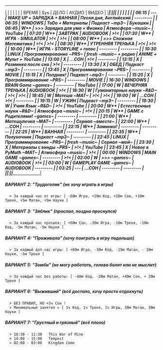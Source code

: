  ____________________________________________________________________________________________________
|         |         |                              |                       |                         |
|  ВРЕМЯ  |   Sys   |             ДЕЛО             |         АУДИО         |          ВИДЕО          |
|_________|_________|______________________________|_______________________|_________________________|
|         |         |                              |                       |                         |
|  06:15  |   ---   |  WAKE UP + ЗАРЯДКА + ВАННАЯ  | Песня дня, Английский |        ---------        |
|  06:35  | WINDOWS |            ToDo + Материалы  |  Подкаст       ~mp3~  |         Букашки         |
|  06:45  |   W**   | >>> Зарядка для ума + Физика |  Атмосфера    ~music~ |         YouTube         |
|  07:20  |   W**   |                     ЗАВТРАК  |       AUDIOBOOK       |           >!<           |
|  07:30  |   W**   |       ИГРА - SIMULATOR       |          >!<          |           >!<           |
|  08:00  |   W**   | >>> Сложная Математика       |          >!<          |           >!<           |
|  08:30  |   W**   |            УТРЕННЯЯ ТРЕНЬКА  |          >!<          |           >!<           |
|  10:00  |   W**   |   ИГРА - STORYLINE + голос   |       ---------       |        ---------        |
|  10:30  |  LINUX  |  Программирование     ~PRS~  | fresh ~music~ + радио | ANIME + Мульт + YouTube |
|  13:00  |   **X   |            ...СОН            |          >!<          |      ---------      |
|  13:15  |   **X   |      Разминка после сна      |          >!<          |      ---------      |
|  13:30  |   **X   |             ОБЕД             |  Подкаст       ~mp3~  |      ---------      |
|  13:45  |   **X   |  Программирование     ~PRS~  |       ---------       |        MOVIE        |
|  15:15  |   **X   |           Полдник!           |  Подкаст       ~mp3~  |      ---------      |
|  15:25  |   **X   |  Программирование     ~PRS~  |       ---------       |        MOVIE        |
|  16:30  | WINDOWS |  BRAIN Game          ~games~ |       ---------       |       YouTube       |
|  17:00  |   W**   |       ВЕЧЕРНЯЯ ТРЕНЬКА       |       AUDIOBOOK       |         >!<         |
|  18:30  |   W**   |  Гуманитарные науки   ~R&D~  |          >!<          |         >!<         |
|  18:45  |   W**   |  Матеша               ~MAT~  |          >!<          |         >!<         |
|  19:00  |   W**   |            ...СОН            |          >!<          |      ---------      |
|  19:15  |   W**   |             УЖИН             |  Подкаст       ~mp3~  |      ---------      |
|  19:30  |   W**   |  Учим Язык            ~R&D~  |          >!<          |       YouTube       |
|  20:00  |   W**   |  Естественные науки   ~R&D~  |  Атмосфера    ~music~ |         >!<         |
|  20:15  |   W**   |  GAME с Родителями!  ~games~ |       ---------       |      ---------      |
|  21:00  |   W**   |  Матешулечка          ~MAT~  |       ---------       |  Сериал    ~вместе~ |
|  22:00  |   W**   |            ...СОН            |       ---------       |      ---------      |
|  22:15  |   W**   |           Заминка!           |       ---------       |      ---------      |
|  22:25  |   W**   |            ВАННАЯ            |       ---------       |      ---------      |
|  22:35  |   W**   |          Полуночник          |  Подкаст       ~mp3~  |      ---------      |
|  22:45  |  LINUX  |  Программирование     ~PRS~  |  fresh        ~music~ |  Сериал      ~мой~  |
|  23:30  |   **X   |  Материалы c винды    ~PRS~  |          >!<          |       YouTube       |
|  23:45  |   **X   |  Новое в PyMath       ~MAT~  |  Атмосфера    ~music~ |         >!<         |
|  00:00  | WINDOWS |  MAIN GAME           ~games~ |       ---------       |         >!<         |
|  02:00  |   W**   |    >>>               ~games~ |       AUDIOBOOK       |         >!<         |
|  03:00  |   W**   |  GAMEPLAY GAME       ~games~ |       AUDIOBOOK       |      ---------      |
|  03:25  |   ---   |            ...СОН            |       ---------       |      ---------      |
|_________|_________|______________________________|_______________________|_____________________|



##### ВАРИАНТ 2: "Трудоголик" (_не хочу играть в игры_)
      > За каждый час от игры: [ -60м Игра, +20м Код, +20м Cон, +10м Треня, +5м Матан, +5м Науки ]


##### ВАРИАНТ 3: "Зяблик" (_проспал, поздно проснулся_)
      > За каждый час просыпа: [ +60м Сон, -30м Игра, -10м Треня, -10м Код, -5м Матан, -5м Науки ]


##### ВАРИАНТ 4: "Проживала" (_хочу поиграть в игру подольше_)
      > За каджый доп.час игры: [ +60м Игра, -30м Код, -15м Матан, - 10м Науки, -5м Треня ]


##### ВАРИАНТ 5: "Зомби" (_не могу работать, голова болит или не мыслит_)
      > За каждый час без работы: [ -40м Код, -20м Матан, +40м Сон, + 20м Треня ]


##### ВАРИАНТ 6: "Выживший" (_всё достало, хочу просто отдохнуть_)
      > БЕЗ ПРАВИЛ, НО +3ч Сон !
      > Минимальные занятия = [ 1ч Код, 1ч Треня, 1ч Игры, 30м Матан, 30м Науки ]


##### ВАРИАНТ 7: "Грустный и грязный" (_всё плохо_)
      > 10:30 - 11:30   This War of Mine
      > 14:00 - 15:00   Tempest
      > 02:00 - 03:00   Kingdom Come
